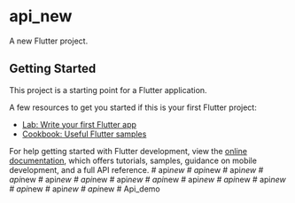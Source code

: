 # api_new

A new Flutter project.

## Getting Started

This project is a starting point for a Flutter application.

A few resources to get you started if this is your first Flutter project:

- [Lab: Write your first Flutter app](https://docs.flutter.dev/get-started/codelab)
- [Cookbook: Useful Flutter samples](https://docs.flutter.dev/cookbook)

For help getting started with Flutter development, view the
[online documentation](https://docs.flutter.dev/), which offers tutorials,
samples, guidance on mobile development, and a full API reference.
#   a p i _ n e w  
 #   a p i _ n e w  
 #   a p i _ n e w  
 #   a p i _ n e w  
 #   a p i _ n e w  
 #   a p i _ n e w  
 #   a p i _ n e w  
 #   a p i _ n e w  
 #   a p i _ n e w  
 #   a p i _ n e w  
 #   a p i _ n e w  
 #   a p i _ n e w  
 #   a p i _ n e w  
 #   a p i _ n e w  
 #   A p i _ d e m o  
 